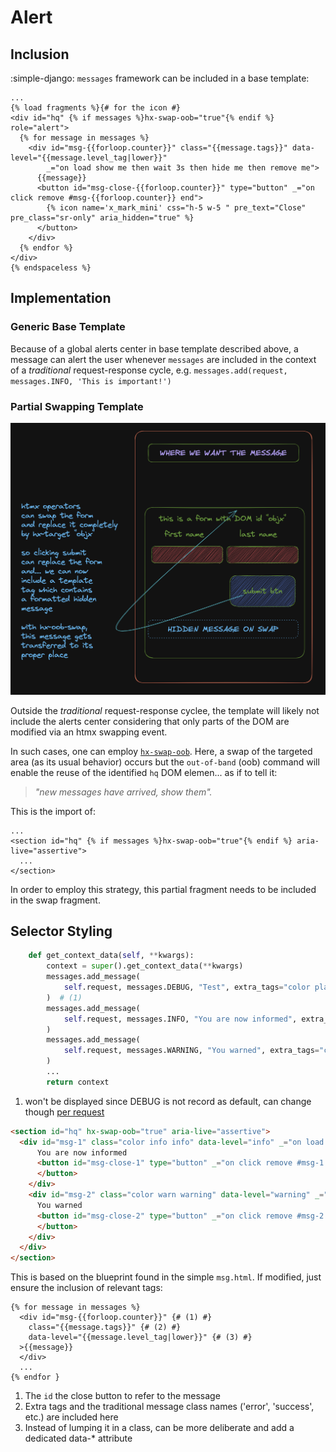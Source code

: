 # Alert

## Inclusion

:simple-django: `messages` framework can be included in a base template:

```jinja title="hq = DOM element id in base.html" linenums="1" hl_lines="4"
...
{% load fragments %}{# for the icon #}
<div id="hq" {% if messages %}hx-swap-oob="true"{% endif %} role="alert">
  {% for message in messages %}
    <div id="msg-{{forloop.counter}}" class="{{message.tags}}" data-level="{{message.level_tag|lower}}"
        _="on load show me then wait 3s then hide me then remove me">
      {{message}}
      <button id="msg-close-{{forloop.counter}}" type="button" _="on click remove #msg-{{forloop.counter}} end">
        {% icon name='x_mark_mini' css="h-5 w-5 " pre_text="Close" pre_class="sr-only" aria_hidden="true" %}
      </button>
    </div>
  {% endfor %}
</div>
{% endspaceless %}
```

## Implementation

### Generic Base Template

Because of a global alerts center in base template described above, a message can alert the user whenever `messages` are included in the context of a _traditional_ request-response cycle, e.g. `messages.add(request, messages.INFO, 'This is important!')`

### Partial Swapping Template

![Excalidraw snapshot of general flow](./img/hx_oob.png)

Outside the _traditional_ request-response cyclee, the template will likely not include the alerts center considering that only parts of the DOM are modified via an htmx swapping event.

In such cases, one can employ [`hx-swap-oob`](https://htmx.org/attributes/hx-swap-oob/). Here, a swap of the targeted area (as its usual behavior) occurs but the `out-of-band` (oob) command will enable the reuse of the identified `hq` DOM elemen... as if to tell it:

> _"new messages have arrived, show them"._

This is the import of:

```jinja title="Add this to the swapping template" linenums="1" hl_lines="2"
...
<section id="hq" {% if messages %}hx-swap-oob="true"{% endif %} aria-live="assertive">
  ...
</section>
```

In order to employ this strategy, this partial fragment needs to be included in the swap fragment.

## Selector Styling

```py title="Typical Django view to add messages uses missing.style's color tags"
    def get_context_data(self, **kwargs):
        context = super().get_context_data(**kwargs)
        messages.add_message(
            self.request, messages.DEBUG, "Test", extra_tags="color plain"
        )  # (1)
        messages.add_message(
            self.request, messages.INFO, "You are now informed", extra_tags="color info"
        )
        messages.add_message(
            self.request, messages.WARNING, "You warned", extra_tags="color warn"
        )
        ...
        return context
```

1. won't be displayed since DEBUG is not record as default, can change though [per request](https://docs.djangoproject.com/en/dev/ref/contrib/messages/#changing-the-minimum-recorded-level-per-request)

```html title="Resulting html fragments"
<section id="hq" hx-swap-oob="true" aria-live="assertive">
  <div id="msg-1" class="color info info" data-level="info" _="on load show me ">
      You are now informed
      <button id="msg-close-1" type="button" _="on click remove #msg-1 end"><span class="sr-only">Close</span><svg aria-hidden="true">...</svg>
      </button>
    </div>
    <div id="msg-2" class="color warn warning" data-level="warning" _="on load show me ">
      You warned
      <button id="msg-close-2" type="button" _="on click remove #msg-2 end"><<span class="sr-only">Close</span><svg aria-hidden="true">...</svg>
      </button>
    </div>
  </div>
</section>
```

This is based on the blueprint found in the simple `msg.html`. If modified, just ensure the inclusion of relevant tags:

```jinja title="Selectors to use" linenums="1" hl_lines="3 4"
{% for message in messages %}
  <div id="msg-{{forloop.counter}}" {# (1) #}
    class="{{message.tags}}" {# (2) #}
    data-level="{{message.level_tag|lower}}" {# (3) #}
  >{{message}}
  </div>
  ...
{% endfor }
```

1. The `id` the close button to refer to the message
2. Extra tags and the traditional message class names ('error', 'success', etc.) are included here
3. Instead of lumping it in a class, can be more deliberate and add a dedicated data-* attribute
